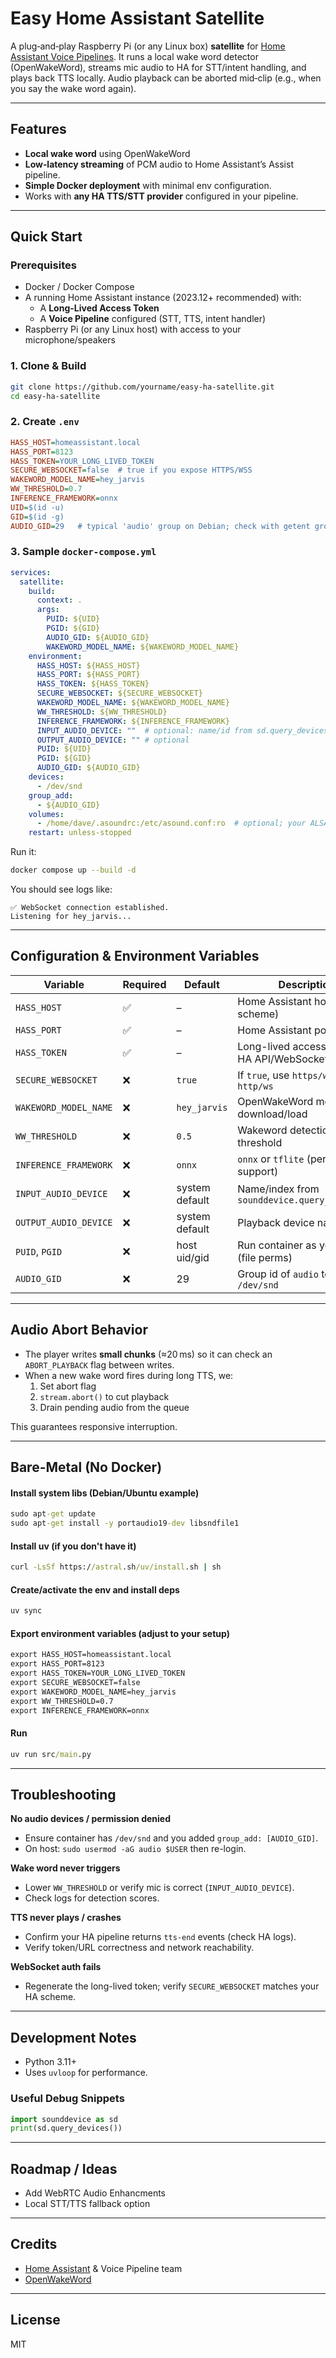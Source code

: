 # Easy Home Assistant Satellite

A plug‑and‑play Raspberry Pi (or any Linux box) **satellite** for [Home Assistant Voice Pipelines](https://developers.home-assistant.io/docs/voice/pipelines/). It runs a local wake word detector (OpenWakeWord), streams mic audio to HA for STT/intent handling, and plays back TTS locally. Audio playback can be aborted mid‑clip (e.g., when you say the wake word again).

---

## Features

- **Local wake word** using OpenWakeWord
- **Low‑latency streaming** of PCM audio to Home Assistant’s Assist pipeline.
- **Simple Docker deployment** with minimal env configuration.
- Works with **any HA TTS/STT provider** configured in your pipeline.

---

## Quick Start

### Prerequisites

- Docker / Docker Compose
- A running Home Assistant instance (2023.12+ recommended) with:
  - A **Long-Lived Access Token**
  - A **Voice Pipeline** configured (STT, TTS, intent handler)
- Raspberry Pi (or any Linux host) with access to your microphone/speakers

### 1. Clone & Build

```bash
git clone https://github.com/yourname/easy-ha-satellite.git
cd easy-ha-satellite
```

### 2. Create `.env`

```ini
HASS_HOST=homeassistant.local
HASS_PORT=8123
HASS_TOKEN=YOUR_LONG_LIVED_TOKEN
SECURE_WEBSOCKET=false  # true if you expose HTTPS/WSS
WAKEWORD_MODEL_NAME=hey_jarvis
WW_THRESHOLD=0.7
INFERENCE_FRAMEWORK=onnx
UID=$(id -u)
GID=$(id -g)
AUDIO_GID=29   # typical 'audio' group on Debian; check with getent group audio
```

### 3. Sample `docker-compose.yml`

```yaml
services:
  satellite:
    build:
      context: .
      args:
        PUID: ${UID}
        PGID: ${GID}
        AUDIO_GID: ${AUDIO_GID}
        WAKEWORD_MODEL_NAME: ${WAKEWORD_MODEL_NAME}
    environment:
      HASS_HOST: ${HASS_HOST}
      HASS_PORT: ${HASS_PORT}
      HASS_TOKEN: ${HASS_TOKEN}
      SECURE_WEBSOCKET: ${SECURE_WEBSOCKET}
      WAKEWORD_MODEL_NAME: ${WAKEWORD_MODEL_NAME}
      WW_THRESHOLD: ${WW_THRESHOLD}
      INFERENCE_FRAMEWORK: ${INFERENCE_FRAMEWORK}
      INPUT_AUDIO_DEVICE: ""  # optional: name/id from sd.query_devices()
      OUTPUT_AUDIO_DEVICE: "" # optional
      PUID: ${UID}
      PGID: ${GID}
      AUDIO_GID: ${AUDIO_GID}
    devices:
      - /dev/snd
    group_add:
      - ${AUDIO_GID}
    volumes:
      - /home/dave/.asoundrc:/etc/asound.conf:ro  # optional; your ALSA conf
    restart: unless-stopped
```

Run it:

```bash
docker compose up --build -d
```

You should see logs like:

```
✅ WebSocket connection established.
Listening for hey_jarvis...
```

---

## Configuration & Environment Variables

| Variable              | Required | Default        | Description                                   |
| --------------------- | -------- | -------------- | --------------------------------------------- |
| `HASS_HOST`           | ✅        | –              | Home Assistant host/IP (no scheme)            |
| `HASS_PORT`           | ✅        | –              | Home Assistant port                           |
| `HASS_TOKEN`          | ✅        | –              | Long-lived access token for HA API/WebSocket  |
| `SECURE_WEBSOCKET`    | ❌        | `true`         | If `true`, use `https/wss`; else `http/ws`    |
| `WAKEWORD_MODEL_NAME` | ❌        | `hey_jarvis`   | OpenWakeWord model to download/load           |
| `WW_THRESHOLD`        | ❌        | `0.5`          | Wakeword detection threshold                  |
| `INFERENCE_FRAMEWORK` | ❌        | `onnx`         | `onnx` or `tflite` (per OWW support)          |
| `INPUT_AUDIO_DEVICE`  | ❌        | system default | Name/index from `sounddevice.query_devices()` |
| `OUTPUT_AUDIO_DEVICE` | ❌        | system default | Playback device name/index                    |
| `PUID`, `PGID`        | ❌        | host uid/gid   | Run container as your user (file perms)       |
| `AUDIO_GID`           | ❌        | 29             | Group id of `audio` to access `/dev/snd`      |

---

## Audio Abort Behavior

- The player writes **small chunks** (≈20 ms) so it can check an `ABORT_PLAYBACK` flag between writes.
- When a new wake word fires during long TTS, we:
  1. Set abort flag
  2. `stream.abort()` to cut playback
  3. Drain pending audio from the queue

This guarantees responsive interruption.

---

## Bare-Metal (No Docker)

#### Install system libs (Debian/Ubuntu example)
```cmd
sudo apt-get update
sudo apt-get install -y portaudio19-dev libsndfile1
```

#### Install uv (if you don't have it)

```cmd
curl -LsSf https://astral.sh/uv/install.sh | sh
```

#### Create/activate the env and install deps
```cmd
uv sync
```      

####  Export environment variables (adjust to your setup)
```cmd
export HASS_HOST=homeassistant.local
export HASS_PORT=8123
export HASS_TOKEN=YOUR_LONG_LIVED_TOKEN
export SECURE_WEBSOCKET=false
export WAKEWORD_MODEL_NAME=hey_jarvis
export WW_THRESHOLD=0.7
export INFERENCE_FRAMEWORK=onnx
```

#### Run
```cmd
uv run src/main.py
```
---

## Troubleshooting

**No audio devices / permission denied**

- Ensure container has `/dev/snd` and you added `group_add: [AUDIO_GID]`.
- On host: `sudo usermod -aG audio $USER` then re-login.

**Wake word never triggers**

- Lower `WW_THRESHOLD` or verify mic is correct (`INPUT_AUDIO_DEVICE`).
- Check logs for detection scores.

**TTS never plays / crashes**

- Confirm your HA pipeline returns `tts-end` events (check HA logs).
- Verify token/URL correctness and network reachability.

**WebSocket auth fails**

- Regenerate the long-lived token; verify `SECURE_WEBSOCKET` matches your HA scheme.

---

## Development Notes

- Python 3.11+
- Uses `uvloop` for performance.

### Useful Debug Snippets

```python
import sounddevice as sd
print(sd.query_devices())
```

---

## Roadmap / Ideas

- Add WebRTC Audio Enhancments
- Local STT/TTS fallback option

---

## Credits

- [Home Assistant](https://www.home-assistant.io/) & Voice Pipeline team
- [OpenWakeWord](https://github.com/dscripka/openWakeWord)

---

## License
MIT

